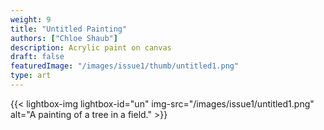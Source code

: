 ```yaml
---
weight: 9
title: "Untitled Painting"
authors: ["Chloe Shaub"]
description: Acrylic paint on canvas
draft: false
featuredImage: "/images/issue1/thumb/untitled1.png"
type: art
---
```


{{< lightbox-img lightbox-id="un" img-src="/images/issue1/untitled1.png" alt="A painting of a tree in a field." >}}